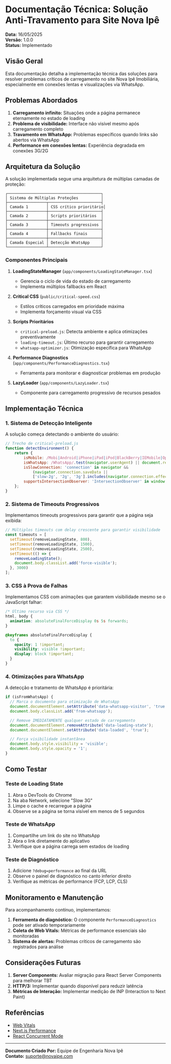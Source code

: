 # Documentação Técnica: Solução Anti-Travamento para Site Nova Ipê

**Data:** 16/05/2025  
**Versão:** 1.0.0  
**Status:** Implementado

## Visão Geral

Esta documentação detalha a implementação técnica das soluções para resolver problemas críticos de carregamento no site Nova Ipê Imobiliária, especialmente em conexões lentas e visualizações via WhatsApp.

## Problemas Abordados

1. **Carregamento infinito:** Situações onde a página permanece eternamente no estado de loading
2. **Problema de visibilidade:** Interface não visível mesmo após carregamento completo
3. **Travamento em WhatsApp:** Problemas específicos quando links são abertos via WhatsApp
4. **Performance em conexões lentas:** Experiência degradada em conexões 3G/2G

## Arquitetura da Solução

A solução implementada segue uma arquitetura de múltiplas camadas de proteção:

```
┌─────────────────────────────────────────┐
│ Sistema de Múltiplas Proteções          │
├─────────────────┬───────────────────────┤
│ Camada 1        │ CSS crítico prioritário│
├─────────────────┼───────────────────────┤
│ Camada 2        │ Scripts prioritários  │
├─────────────────┼───────────────────────┤
│ Camada 3        │ Timeouts progressivos │
├─────────────────┼───────────────────────┤
│ Camada 4        │ Fallbacks finais      │
├─────────────────┼───────────────────────┤
│ Camada Especial │ Detecção WhatsApp     │
└─────────────────┴───────────────────────┘
```

### Componentes Principais

1. **LoadingStateManager** (`app/components/LoadingStateManager.tsx`)
   - Gerencia o ciclo de vida do estado de carregamento
   - Implementa múltiplos fallbacks em React

2. **Critical CSS** (`public/critical-speed.css`)
   - Estilos críticos carregados em prioridade máxima
   - Implementa forçamento visual via CSS

3. **Scripts Prioritários**
   - `critical-preload.js`: Detecta ambiente e aplica otimizações preventivamente
   - `loading-timeout.js`: Último recurso para garantir carregamento
   - `whatsapp-optimizer.js`: Otimização específica para WhatsApp

4. **Performance Diagnostics** (`app/components/PerformanceDiagnostics.tsx`)
   - Ferramenta para monitorar e diagnosticar problemas em produção

5. **LazyLoader** (`app/components/LazyLoader.tsx`)
   - Componente para carregamento progressivo de recursos pesados

## Implementação Técnica

### 1. Sistema de Detecção Inteligente

A solução começa detectando o ambiente do usuário:

```javascript
// Trecho de critical-preload.js
function detectEnvironment() {
    return {
        isMobile: /Mobi|Android|iPhone|iPad|iPod|BlackBerry|IEMobile|Opera Mini/i.test(navigator.userAgent),
        isWhatsApp: /WhatsApp/.test(navigator.userAgent) || document.referrer.includes('whatsapp'),
        isSlowConnection: 'connection' in navigator &&
            (navigator.connection.saveData ||
            ['slow-2g', '2g', '3g'].includes(navigator.connection.effectiveType)),
        supportsIntersectionObserver: 'IntersectionObserver' in window
    };
}
```

### 2. Sistema de Timeouts Progressivos

Implementamos timeouts progressivos para garantir que a página seja exibida:

```javascript
// Múltiplos timeouts com delay crescente para garantir visibilidade
const timeouts = [
  setTimeout(removeLoadingState, 800),
  setTimeout(removeLoadingState, 1500), 
  setTimeout(removeLoadingState, 2500),
  setTimeout(() => {
    removeLoadingState();
    document.body.classList.add('force-visible');
  }, 3000)
];
```

### 3. CSS à Prova de Falhas

Implementamos CSS com animações que garantem visibilidade mesmo se o JavaScript falhar:

```css
/* Último recurso via CSS */
html, body {
  animation: absoluteFinalForceDisplay 0s 5s forwards;
}

@keyframes absoluteFinalForceDisplay {
  to {
    opacity: 1 !important;
    visibility: visible !important;
    display: block !important;
  }
}
```

### 4. Otimizações para WhatsApp

A detecção e tratamento de WhatsApp é prioritária:

```javascript
if (isFromWhatsApp) {
  // Marca o documento para otimização de WhatsApp
  document.documentElement.setAttribute('data-whatsapp-visitor', 'true');
  document.body.classList.add('from-whatsapp');

  // Remove IMEDIATAMENTE qualquer estado de carregamento
  document.documentElement.removeAttribute('data-loading-state');
  document.documentElement.setAttribute('data-loaded', 'true');

  // Força visibilidade instantânea
  document.body.style.visibility = 'visible';
  document.body.style.opacity = '1';
}
```

## Como Testar

### Teste de Loading State

1. Abra o DevTools do Chrome
2. Na aba Network, selecione "Slow 3G"
3. Limpe o cache e recarregue a página
4. Observe se a página se torna visível em menos de 5 segundos

### Teste de WhatsApp

1. Compartilhe um link do site no WhatsApp
2. Abra o link diretamente do aplicativo
3. Verifique que a página carrega sem estados de loading

### Teste de Diagnóstico

1. Adicione `?debug=performance` ao final da URL
2. Observe o painel de diagnóstico no canto inferior direito
3. Verifique as métricas de performance (FCP, LCP, CLS)

## Monitoramento e Manutenção

Para acompanhamento contínuo, implementamos:

1. **Ferramenta de diagnóstico:** O componente `PerformanceDiagnostics` pode ser ativado temporariamente
2. **Coleta de Web Vitals:** Métricas de performance essenciais são monitoradas
3. **Sistema de alertas:** Problemas críticos de carregamento são registrados para análise

## Considerações Futuras

1. **Server Components:** Avaliar migração para React Server Components para melhorar TBT
2. **HTTP/3:** Implementar quando disponível para reduzir latência
3. **Métricas de Interação:** Implementar medição de INP (Interaction to Next Paint)

## Referências

- [Web Vitals](https://web.dev/vitals/)
- [Next.js Performance](https://nextjs.org/docs/advanced-features/measuring-performance)
- [React Concurrent Mode](https://reactjs.org/docs/concurrent-mode-intro.html)

---

**Documento Criado Por:** Equipe de Engenharia Nova Ipê  
**Contato:** suporte@novaipe.com
